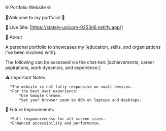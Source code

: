 🌐 Portfolio Website 🌐

🚀Welcome to my portfolio! 🚀


🔗 Live Site: [https://stately-unicorn-0253d6.netlify.app/]


📌 About

A personal portfolio to showcases my [education, skills, and organizations I've been involved with]. 



The following can be accessed via the chat-bot: [achievements, career aspirations, work dynamics, and experience.]


⚠️ Important Notes

      *The website is not fully responsive on small devices.
      *For the best user experience:
          *Use Google Chrome.
          *Set your browser zoom to 80% on laptops and desktops.


🔧 Future Improvements


      *Full responsiveness for all screen sizes.
      *Enhanced accessibility and performance.
